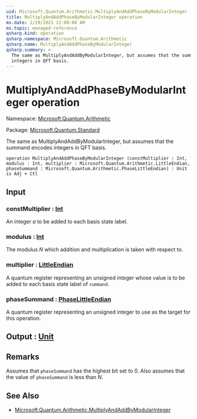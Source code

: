 ```yaml
---
uid: Microsoft.Quantum.Arithmetic.MultiplyAndAddPhaseByModularInteger
title: MultiplyAndAddPhaseByModularInteger operation
ms.date: 1/29/2021 12:00:00 AM
ms.topic: managed-reference
qsharp.kind: operation
qsharp.namespace: Microsoft.Quantum.Arithmetic
qsharp.name: MultiplyAndAddPhaseByModularInteger
qsharp.summary: >-
  The same as MultiplyAndAddByModularInteger, but assumes that the summand encodes
  integers in QFT basis.
---
```


# MultiplyAndAddPhaseByModularInteger operation

Namespace: [Microsoft.Quantum.Arithmetic](xref:Microsoft.Quantum.Arithmetic)

Package: [Microsoft.Quantum.Standard](https://nuget.org/packages/Microsoft.Quantum.Standard)


The same as MultiplyAndAddByModularInteger, but assumes that the summand encodesintegers in QFT basis.

```qsharp
operation MultiplyAndAddPhaseByModularInteger (constMultiplier : Int, modulus : Int, multiplier : Microsoft.Quantum.Arithmetic.LittleEndian, phaseSummand : Microsoft.Quantum.Arithmetic.PhaseLittleEndian) : Unit is Adj + Ctl
```


## Input

### constMultiplier : [Int](xref:microsoft.quantum.lang-ref.int)

An integer $a$ to be added to each basis state label.


### modulus : [Int](xref:microsoft.quantum.lang-ref.int)

The modulus $N$ which addition and multiplication is taken with respect to.


### multiplier : [LittleEndian](xref:Microsoft.Quantum.Arithmetic.LittleEndian)

A quantum register representing an unsigned integer whose value is tobe added to each basis state label of `summand`.


### phaseSummand : [PhaseLittleEndian](xref:Microsoft.Quantum.Arithmetic.PhaseLittleEndian)

A quantum register representing an unsigned integer to use as the targetfor this operation.



## Output : [Unit](xref:microsoft.quantum.lang-ref.unit)



## Remarks

Assumes that `phaseSummand` has the highest bit set to 0.Also assumes that the value of `phaseSummand` is less than $N$.

## See Also

- [Microsoft.Quantum.Arithmetic.MultiplyAndAddByModularInteger](xref:Microsoft.Quantum.Arithmetic.MultiplyAndAddByModularInteger)